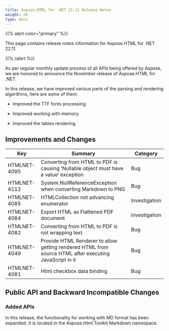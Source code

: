 ```yaml
---
title: Aspose.HTML for .NET 22.11 Release Notes
weight: 20
type: docs
---
```

  {{% alert color="primary" %}} 

This page contains release notes information for Aspose.HTML for .NET 22.11.

{{% /alert %}} 

As per regular monthly update process of all APIs being offered by Aspose, we are honored to announce the November release of Aspose.HTML for .NET.

In this release, we have improved various parts of the parsing and rendering algorithms, here are some of them:

* Improved the TTF fonts processing.

* Improved working with memory.

* Improved the tables rendering.


## **Improvements and Changes**

| **Key**      | **Summary**                                                                | **Category** |
| ------------ | -------------------------------------------------------------------------- | ------------ |
| HTMLNET-4095 | Converting from HTML to PDF is causing ‘Nullable object must have a value’ exception           | Bug          |
| HTMLNET-4112 | System.NullReferenceException when converting Markdown to PNG| Bug          |
| HTMLNET-4085 | HTMLCollection not advancing enumerator | Investigation          |
| HTMLNET-4084 | Export HTML as Flattened PDF document | Investigation          |
| HTMLNET-4082 | Converting from HTML to PDF is not wrapping text | Bug          |
| HTMLNET-4049 | Provide HTML Renderer to allow getting rendered HTML from source HTML after executing JavaScript in it | Bug          |
| HTMLNET-4081 | Html checkbox data binding | Bug          |



## **Public API and Backward Incompatible Changes**

### **Added APIs**

In this release, the functionality for working with MD format has been expanded. It is located in the Aspose.Html.Toolkit.Markdown namespace.
